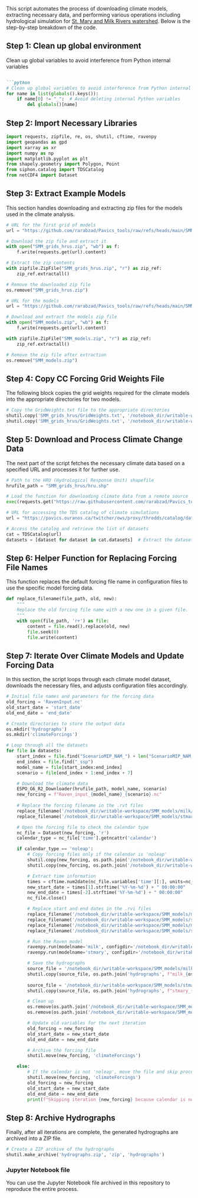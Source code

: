This script automates the process of downloading climate models, extracting necessary data, and performing various operations including hydrological simulation for [St. Mary and Milk Rivers watershed](https://www.ijc.org/en/watersheds/oldman-milk-rivers). Below is the step-by-step breakdown of the code.

## Step 1: Clean up global environment
Clean up global variables to avoid interference from Python internal variables
```markdown

```python
# Clean up global variables to avoid interference from Python internal variables
for name in list(globals().keys()):
    if name[0] != "_":  # Avoid deleting internal Python variables
        del globals()[name]
```

## Step 2: Import Necessary Libraries

```python
import requests, zipfile, re, os, shutil, cftime, ravenpy
import geopandas as gpd
import xarray as xr
import numpy as np
import matplotlib.pyplot as plt
from shapely.geometry import Polygon, Point
from siphon.catalog import TDSCatalog
from netCDF4 import Dataset
```

## Step 3: Extract Example Models

This section handles downloading and extracting zip files for the models used in the climate analysis.

```python
# URL for the first grid of models
url = "https://github.com/rarabzad/Pavics_tools/raw/refs/heads/main/SMM_grids_hrus.zip"

# Download the zip file and extract it
with open("SMM_grids_hrus.zip", "wb") as f:
    f.write(requests.get(url).content)

# Extract the zip contents
with zipfile.ZipFile("SMM_grids_hrus.zip", "r") as zip_ref:
    zip_ref.extractall()

# Remove the downloaded zip file
os.remove("SMM_grids_hrus.zip")

# URL for the models
url = "https://github.com/rarabzad/Pavics_tools/raw/refs/heads/main/SMM_models.zip"

# Download and extract the models zip file
with open("SMM_models.zip", "wb") as f:
    f.write(requests.get(url).content)

with zipfile.ZipFile("SMM_models.zip", "r") as zip_ref:
    zip_ref.extractall()

# Remove the zip file after extraction
os.remove("SMM_models.zip")
```

## Step 4: Copy CC Forcing Grid Weights File

The following block copies the grid weights required for the climate models into the appropriate directories for two models.

```python
# Copy the GridWeights.txt file to the appropriate directories
shutil.copy('SMM_grids_hrus/GridWeights.txt', '/notebook_dir/writable-workspace/SMM_models/milk/input/')
shutil.copy('SMM_grids_hrus/GridWeights.txt', '/notebook_dir/writable-workspace/SMM_models/stmary/input/')
```

## Step 5: Download and Process Climate Change Data

The next part of the script fetches the necessary climate data based on a specified URL and processes it for further use.

```python
# Path to the HRU (Hydrological Response Unit) shapefile
hrufile_path = "SMM_grids_hrus/hru.shp"

# Load the function for downloading climate data from a remote source
exec(requests.get("https://raw.githubusercontent.com/rarabzad/Pavics_tools/refs/heads/main/ESPO_G6_R2_Downloader.py").text)

# URL for accessing the TDS catalog of climate simulations
url = "https://pavics.ouranos.ca/twitcher/ows/proxy/thredds/catalog/datasets/simulations/bias_adjusted/cmip6/ouranos/ESPO-G/ESPO-G6-R2v1.0.0/catalog.xml"

# Access the catalog and retrieve the list of datasets
cat = TDSCatalog(url)
datasets = [dataset for dataset in cat.datasets]  # Extract the dataset names as strings
```

## Step 6: Helper Function for Replacing Forcing File Names

This function replaces the default forcing file name in configuration files to use the specific model forcing data.

```python
def replace_filename(file_path, old, new):
    """
    Replace the old forcing file name with a new one in a given file.
    """
    with open(file_path, 'r+') as file:
        content = file.read().replace(old, new)
        file.seek(0)
        file.write(content)
```

## Step 7: Iterate Over Climate Models and Update Forcing Data

In this section, the script loops through each climate model dataset, downloads the necessary files, and adjusts configuration files accordingly.

```python
# Initial file names and parameters for the forcing data
old_forcing = 'RavenInput.nc'
old_start_date = 'start_date'
old_end_date = 'end_date'

# Create directories to store the output data
os.mkdir('hydrographs')
os.mkdir('climateForcings')

# Loop through all the datasets
for file in datasets:
    start_index = file.find("ScenarioMIP_NAM_") + len("ScenarioMIP_NAM_")
    end_index = file.find("_ssp")
    model_name = file[start_index:end_index]
    scenario = file[end_index + 1:end_index + 7]

    # Download the climate data
    ESPO_G6_R2_Downloader(hrufile_path, model_name, scenario)
    new_forcing = f"Raven_input_{model_name}_{scenario}.nc"
    
    # Replace the forcing filename in the .rvt files
    replace_filename('/notebook_dir/writable-workspace/SMM_models/milk/milk.rvt', old_forcing, new_forcing)
    replace_filename('/notebook_dir/writable-workspace/SMM_models/stmary/stmary.rvt', old_forcing, new_forcing)

    # Open the forcing file to check the calendar type
    nc_file = Dataset(new_forcing, 'r')
    calendar_type = nc_file['time'].getncattr('calendar')

    if calendar_type == 'noleap':
        # Copy forcing files only if the calendar is 'noleap'
        shutil.copy(new_forcing, os.path.join('/notebook_dir/writable-workspace/SMM_models/stmary/input/', new_forcing))
        shutil.copy(new_forcing, os.path.join('/notebook_dir/writable-workspace/SMM_models/milk/input/', new_forcing))

        # Extract time information
        times = cftime.num2date(nc_file.variables['time'][:], units=nc_file.variables['time'].units)
        new_start_date = times[1].strftime('%Y-%m-%d') + " 00:00:00"
        new_end_date = times[-2].strftime('%Y-%m-%d') + " 00:00:00"
        nc_file.close()

        # Replace start and end dates in the .rvi files
        replace_filename('/notebook_dir/writable-workspace/SMM_models/milk/milk.rvi', old_start_date, new_start_date)
        replace_filename('/notebook_dir/writable-workspace/SMM_models/stmary/stmary.rvi', old_start_date, new_start_date)
        replace_filename('/notebook_dir/writable-workspace/SMM_models/milk/milk.rvi', old_end_date, new_end_date)
        replace_filename('/notebook_dir/writable-workspace/SMM_models/stmary/stmary.rvi', old_end_date, new_end_date)

        # Run the Raven model
        ravenpy.run(modelname='milk', configdir='/notebook_dir/writable-workspace/SMM_models/milk/')
        ravenpy.run(modelname='stmary', configdir='/notebook_dir/writable-workspace/SMM_models/stmary/')

        # Save the hydrographs
        source_file = '/notebook_dir/writable-workspace/SMM_models/milk/output/Hydrographs.csv'
        shutil.copy(source_file, os.path.join('hydrographs', f"milk_{os.path.splitext(new_forcing.replace('Raven_input_', ''))[0]}.csv"))
        
        source_file = '/notebook_dir/writable-workspace/SMM_models/stmary/output/Hydrographs.csv'
        shutil.copy(source_file, os.path.join('hydrographs', f"stmary_{os.path.splitext(new_forcing.replace('Raven_input_', ''))[0]}.csv"))

        # Clean up
        os.remove(os.path.join('/notebook_dir/writable-workspace/SMM_models/stmary/input/', new_forcing))
        os.remove(os.path.join('/notebook_dir/writable-workspace/SMM_models/milk/input/', new_forcing))

        # Update old variables for the next iteration
        old_forcing = new_forcing
        old_start_date = new_start_date
        old_end_date = new_end_date

        # Archive the forcing file
        shutil.move(new_forcing, 'climateForcings')

    else:
        # If the calendar is not 'noleap', move the file and skip processing
        shutil.move(new_forcing, 'climateForcings')
        old_forcing = new_forcing
        old_start_date = new_start_date
        old_end_date = new_end_date
        print(f"Skipping iteration {new_forcing} because calendar is not 'noleap'. Current calendar: {calendar_type}")
```

## Step 8: Archive Hydrographs

Finally, after all iterations are complete, the generated hydrographs are archived into a ZIP file.

```python
# Create a ZIP archive of the hydrographs
shutil.make_archive('hydrographs.zip', 'zip', 'hydrographs')
```

### Jupyter Notebook file

You can use the Jupyter Notebook file archived in this repository to reproduce the entire process.
